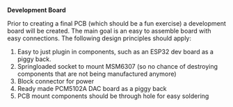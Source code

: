 **Development Board**

Prior to creating a final PCB (which should be a fun exercise) a development board will be created. The main goal is an easy to assemble board with easy connections. The following design principles should apply:
1. Easy to just plugin in components, such as an ESP32 dev board as a piggy back.
2. Springloaded socket to mount MSM6307 (so no chance of destroying components that are not being manufactured anymore)
3. Block connector for power
4. Ready made PCM5102A DAC board as a piggy back
5. PCB mount components should be through hole for easy soldering

